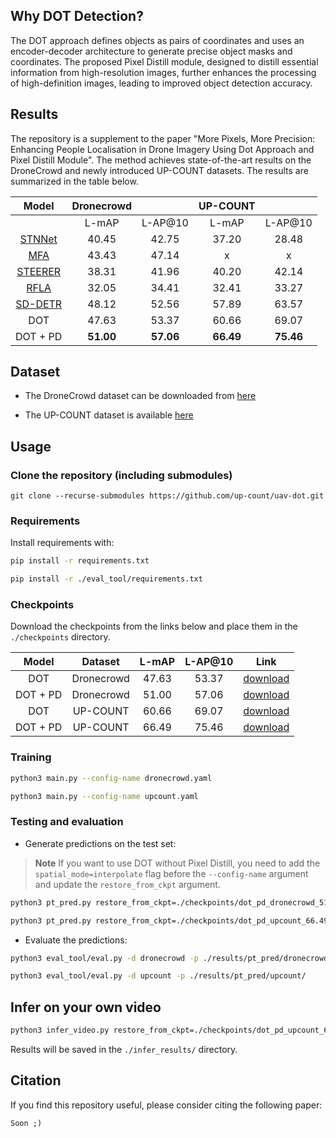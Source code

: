 ## Why DOT Detection?

The DOT approach defines objects as pairs of coordinates and uses an encoder-decoder architecture to generate precise object masks and coordinates. The proposed Pixel Distill module, designed to distill essential information from high-resolution images, further enhances the processing of high-definition images, leading to improved object detection accuracy.

## Results

The repository is a supplement to the paper "More Pixels, More Precision: Enhancing People Localisation in Drone Imagery Using Dot Approach and Pixel Distill Module". The method achieves state-of-the-art results on the DroneCrowd and newly introduced UP-COUNT datasets. The results are summarized in the table below.

| **Model** | Dronecrowd |         | UP-COUNT |         |
|:---------:|:----------:|:-------:|:--------:|:-------:|
|           |    L-mAP   | L-AP@10 |   L-mAP  | L-AP@10 |
|   [STNNet](https://github.com/VisDrone/DroneCrowd/tree/master/STNNet)  |   40.45    |   42.75  |  37.20  |  28.48       |
|    [MFA](https://github.com/asanomitakanori/mfa-feature-warping)    |   43.43    |   47.14   |   x   |    x    |
|  [STEERER](https://github.com/taohan10200/STEERER)  |    38.31    |   41.96  |  40.20   | 42.14   |
|    [RFLA](https://github.com/Chasel-Tsui/mmdet-rfla)   |   32.05     |  34.41   |   32.41  |  33.27  |
|  [SD-DETR](https://github.com/kai271828/SD-DERT)  |    48.12    |  52.56   |  57.89    |  63.57    |
|    DOT    |   47.63    |  53.37   |   60.66  |  69.07   |
|  DOT + PD |   **51.00**      |  **57.06**   | **66.49**   |  **75.46**  |


## Dataset

* The DroneCrowd dataset can be downloaded from [here](https://github.com/VisDrone/DroneCrowd/tree/master#dronecrowd-full-version)

* The UP-COUNT dataset is available [here](https://up-count.github.io/)


## Usage

### Clone the repository (including submodules)

```
git clone --recurse-submodules https://github.com/up-count/uav-dot.git
```

### Requirements

Install requirements with: 

```bash
pip install -r requirements.txt
```

```bash
pip install -r ./eval_tool/requirements.txt
```


### Checkpoints

Download the checkpoints from the links below and place them in the `./checkpoints` directory.

| **Model** | **Dataset** | **L-mAP** | **L-AP@10** |   **Link**   |
|:---------:|:-----------:|:---------:|:-----------:|:------------:|
|    DOT    |  Dronecrowd |   47.63   |   53.37     | [download](https://drive.google.com/file/d/1jHZ2_85kS4tdG5Qbq3Jn0Xpjs8So6mwK/view?usp=sharing) |
|  DOT + PD |  Dronecrowd |   51.00   |   57.06     | [download](https://drive.google.com/file/d/1wYa01jGYfrAun3SfxuWzcKAni3hzBOMV/view?usp=sharing) |
|    DOT    |   UP-COUNT  |   60.66   |   69.07     | [download](https://drive.google.com/file/d/16MghcySpCxS0OxJzTJyRLr3AZKZ7cP0w/view?usp=sharing) |
|  DOT + PD |   UP-COUNT  |   66.49   |   75.46     | [download](https://drive.google.com/file/d/1K-SkfIPbivnOw7atjRQHW11Bt0-bhcKi/view?usp=sharing) |

### Training

```bash
python3 main.py --config-name dronecrowd.yaml
```

```bash
python3 main.py --config-name upcount.yaml
```

### Testing and evaluation

* Generate predictions on the test set:

> **Note** If you want to use DOT without Pixel Distill, you need to add the `spatial_mode=interpolate` flag before the `--config-name` argument and update the `restore_from_ckpt` argument.

```bash
python3 pt_pred.py restore_from_ckpt=./checkpoints/dot_pd_dronecrowd_51.00.ckpt --config-name dronecrowd.yaml
```

```bash
python3 pt_pred.py restore_from_ckpt=./checkpoints/dot_pd_upcount_66.49.ckpt --config-name upcount.yaml
```


* Evaluate the predictions:

```bash
python3 eval_tool/eval.py -d dronecrowd -p ./results/pt_pred/dronecrowd/
```

```bash
python3 eval_tool/eval.py -d upcount -p ./results/pt_pred/upcount/
```

## Infer on your own video

```bash
python3 infer_video.py restore_from_ckpt=./checkpoints/dot_pd_upcount_66.49.ckpt +video=<PATH_TO_VIDEO> --config-name upcount.yaml
```

Results will be saved in the `./infer_results/` directory.


## Citation

If you find this repository useful, please consider citing the following paper:
```
Soon ;)
```

